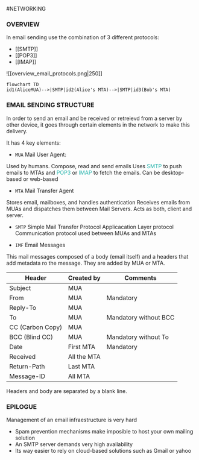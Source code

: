 #NETWORKING 

### OVERVIEW

In email sending use the combination of 3 different protocols: 
* [[SMTP]]
* [[POP3]]
* [[IMAP]]

<img href="./IMAGES/overview_email_protocols.png">![[overview_email_protocols.png|250]]

```mermaid
flowchart TD
id1(AliceMUA)-->|SMTP|id2(Alice's MTA)-->|SMTP|id3(Bob's MTA)
```

### EMAIL SENDING STRUCTURE

In order to send an email and be received or retreievd from a server by other device, it goes through certain elements in the network to make this delivery. 

It has 4 key elements: 

* `MUA` Mail User Agent:

Used by humans. 
Compose, read and send emails
Uses <span style="color:LightSeaGreen;">SMTP</span> to push emails to MTAs and <span style="color:LightSeaGreen;">POP3</span> or <span style="color:LightSeaGreen;">IMAP</span> to fetch the emails. 
Can be desktop-based or web-based

* `MTA` Mail Transfer Agent

Stores email, mailboxes, and handles authentication
Receives emails from MUAs and dispatches them between Mail Servers. 
Acts as both, client and server. 

* `SMTP` Simple Mail Transfer Protocol
Applicacation Layer protocol 
Communication protocol used between MUAs and MTAs

* `IMF` Email Messages

This mail messages composed of a body (email itself) and a headers that add metadata ro the message. 
They are added by MUA or MTA. 

| Header           | Created by  | Comments              |
| ---------------- | ----------- | --------------------- |
| Subject          | MUA         |                       |
| From             | MUA         | Mandatory             |
| Reply-To         | MUA         |                       |
| To               | MUA         | Mandatory without BCC |
| CC (Carbon Copy) | MUA         |                       |
| BCC (Blind CC)   | MUA         | Mandatory without To  |
| Date             | First MTA   | Mandatory             |
| Received         | All the MTA |                       |
| Return-Path      | Last MTA    |                       |
| Message-ID       | All MTA     |                       |
 Headers and body are separated by a blank line. 
 

### EPILOGUE

Management of an email infraestructure is very hard
* Spam prevention mechanisms make imposible to host your own mailing solution
* An SMTP server demands very high availability
* Its way easier to rely on cloud-based solutions such as Gmail or yahoo
